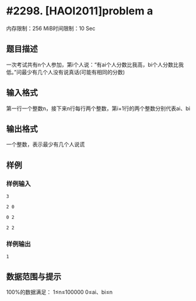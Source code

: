 # #2298. [HAOI2011]problem a

内存限制：256 MiB时间限制：10 Sec

## 题目描述

一次考试共有n个人参加，第i个人说：&ldquo;有ai个人分数比我高，bi个人分数比我低。&rdquo;问最少有几个人没有说真话(可能有相同的分数)
 

## 输入格式

第一行一个整数n，接下来n行每行两个整数，第i+1行的两个整数分别代表ai、bi

## 输出格式

一个整数，表示最少有几个人说谎

 

## 样例

### 样例输入

    
    3
    
    2 0
    
    0 2
    
    2 2
    
     
    
    
    

### 样例输出

    
    
    1
    
    
    

## 数据范围与提示



100%的数据满足： 1&le;n&le;100000   0&le;ai、bi&le;n

 
